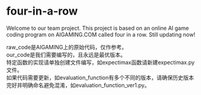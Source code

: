 # four-in-a-row

Welcome to our team project.
This project is based on an online AI game coding program on AIGAMING.COM called four in a row.
Still updating now!

raw_code是AIGAMING上的原始代码，仅作参考。  
our_code是我们需要编写的，且永远是最优版本。  
特定函数的实现请单独创建文件编写，如expectimax函数请新建expectimax.py文件。  
如果代码需要更新，如evaluation_function有多个不同的版本，请确保历史版本完好并明确命名避免混淆，如evaluation_function_ver1.py。  
